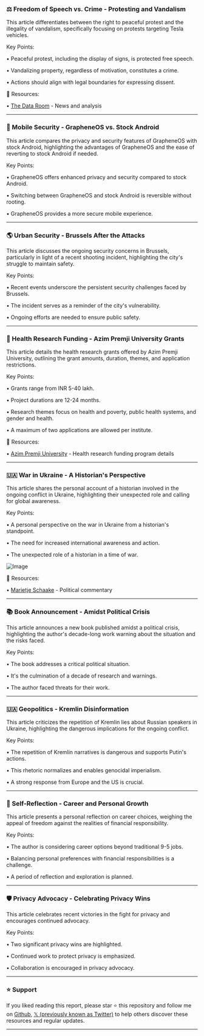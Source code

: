 ### ⚖️ Freedom of Speech vs. Crime - Protesting and Vandalism

This article differentiates between the right to peaceful protest and the illegality of vandalism, specifically focusing on protests targeting Tesla vehicles.

Key Points:

• Peaceful protest, including the display of signs, is protected free speech.


• Vandalizing property, regardless of motivation, constitutes a crime.


•  Actions should align with legal boundaries for expressing dissent.



🔗 Resources:

• [The Data Room](https://x.com/thedataroom) - News and analysis


---

### 📱 Mobile Security - GrapheneOS vs. Stock Android

This article compares the privacy and security features of GrapheneOS with stock Android, highlighting the advantages of GrapheneOS and the ease of reverting to stock Android if needed.

Key Points:

• GrapheneOS offers enhanced privacy and security compared to stock Android.


• Switching between GrapheneOS and stock Android is reversible without rooting.


• GrapheneOS provides a more secure mobile experience.



---

### 🌎 Urban Security - Brussels After the Attacks

This article discusses the ongoing security concerns in Brussels, particularly in light of a recent shooting incident, highlighting the city's struggle to maintain safety.

Key Points:

• Recent events underscore the persistent security challenges faced by Brussels.


• The incident serves as a reminder of the city's vulnerability.


• Ongoing efforts are needed to ensure public safety.



---

### 🔬 Health Research Funding - Azim Premji University Grants

This article details the health research grants offered by Azim Premji University, outlining the grant amounts, duration, themes, and application restrictions.

Key Points:

• Grants range from INR 5-40 lakh.


• Project durations are 12-24 months.


• Research themes focus on health and poverty, public health systems, and gender and health.


• A maximum of two applications are allowed per institute.


🔗 Resources:

• [Azim Premji University](https://azimpremjiuniversity.edu.in/funding/health-research-funding-programme-2025) - Health research funding program details


---

### 🇺🇦 War in Ukraine - A Historian's Perspective

This article shares the personal account of a historian involved in the ongoing conflict in Ukraine, highlighting their unexpected role and calling for global awareness.

Key Points:

• A personal perspective on the war in Ukraine from a historian's standpoint.


• The need for increased international awareness and action.


• The unexpected role of a historian in a time of war.


![Image](https://pbs.twimg.com/media/GmgSF_gbAAA1EUV?format=jpg&name=small)


🔗 Resources:

• [Marietje Schaake](https://x.com/MarietjeSchaake) -  Political commentary


---

### 📚 Book Announcement - Amidst Political Crisis

This article announces a new book published amidst a political crisis, highlighting the author's decade-long work warning about the situation and the risks faced.

Key Points:

• The book addresses a critical political situation.


•  It's the culmination of a decade of research and warnings.


• The author faced threats for their work.



---

### 🇺🇦 Geopolitics - Kremlin Disinformation

This article criticizes the repetition of Kremlin lies about Russian speakers in Ukraine, highlighting the dangerous implications for the ongoing conflict.

Key Points:

• The repetition of Kremlin narratives is dangerous and supports Putin's actions.


• This rhetoric normalizes and enables genocidal imperialism.


•  A strong response from Europe and the US is crucial.


---

### 🤔 Self-Reflection - Career and Personal Growth

This article presents a personal reflection on career choices, weighing the appeal of freedom against the realities of financial responsibility.

Key Points:

• The author is considering career options beyond traditional 9-5 jobs.


•  Balancing personal preferences with financial responsibilities is a challenge.


• A period of reflection and exploration is planned.


---

### 🛡️ Privacy Advocacy - Celebrating Privacy Wins

This article celebrates recent victories in the fight for privacy and encourages continued advocacy.

Key Points:

• Two significant privacy wins are highlighted.


•  Continued work to protect privacy is emphasized.


• Collaboration is encouraged in privacy advocacy.


---

### ⭐️ Support

If you liked reading this report, please star ⭐️ this repository and follow me on [Github](https://github.com/Drix10), [𝕏 (previously known as Twitter)](https://x.com/DRIX_10_) to help others discover these resources and regular updates.

---